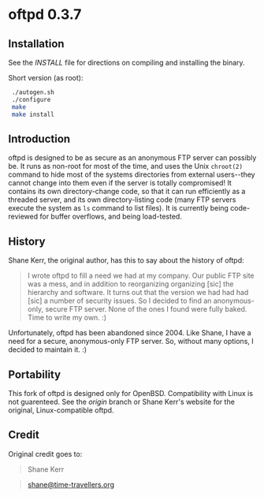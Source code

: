 # oftpd 0.3.7

## Installation
See the *INSTALL* file for directions on compiling and installing the binary.

Short version (as root):

```bash
 ./autogen.sh
 ./configure
 make
 make install
```

## Introduction
oftpd is designed to be as secure as an anonymous FTP server can possibly be. 
It runs as non-root for most of the time, and uses the Unix `chroot(2)` command
to hide most of the systems directories from external users--they cannot change
into them even if the server is totally compromised! It contains its own
directory-change code, so that it can run efficiently as a threaded server, and its
own directory-listing code (many FTP servers execute the system as `ls` command
to list files). It is currently being code-reviewed for buffer overflows, and being load-tested.

## History
Shane Kerr, the original author, has this to say about the history of oftpd:

> I wrote oftpd to fill a need we had at my company. Our public FTP site
> was a mess, and in addition to reorganizing organizing [sic] the hierarchy and
> software. It turns out that the version we had had had [sic] a number of
> security issues. So I decided to find an anonymous-only, secure FTP
> server. None of the ones I found were fully baked. Time to write my own. :)

Unfortunately, oftpd has been abandoned since 2004. Like Shane, I have a need
for a secure, anonymous-only FTP server. So, without many options, I decided to
maintain it. :)

## Portability
This fork of oftpd is designed only for OpenBSD. Compatibility with Linux is not
guarenteed. See the *origin* branch or Shane Kerr's website for the original,
Linux-compatible oftpd.

## Credit
Original credit goes to:

> Shane Kerr

> shane@time-travellers.org

